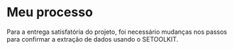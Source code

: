 # Meu processo

Para a entrega satisfatória do projeto, foi necessário mudanças nos passos para confirmar a extração de dados usando o SETOOLKIT.


